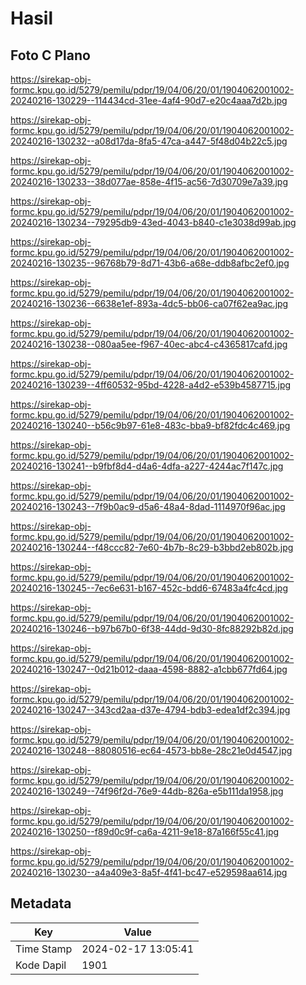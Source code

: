 # Hasil

## Foto C Plano

https://sirekap-obj-formc.kpu.go.id/5279/pemilu/pdpr/19/04/06/20/01/1904062001002-20240216-130229--114434cd-31ee-4af4-90d7-e20c4aaa7d2b.jpg

https://sirekap-obj-formc.kpu.go.id/5279/pemilu/pdpr/19/04/06/20/01/1904062001002-20240216-130232--a08d17da-8fa5-47ca-a447-5f48d04b22c5.jpg

https://sirekap-obj-formc.kpu.go.id/5279/pemilu/pdpr/19/04/06/20/01/1904062001002-20240216-130233--38d077ae-858e-4f15-ac56-7d30709e7a39.jpg

https://sirekap-obj-formc.kpu.go.id/5279/pemilu/pdpr/19/04/06/20/01/1904062001002-20240216-130234--79295db9-43ed-4043-b840-c1e3038d99ab.jpg

https://sirekap-obj-formc.kpu.go.id/5279/pemilu/pdpr/19/04/06/20/01/1904062001002-20240216-130235--96768b79-8d71-43b6-a68e-ddb8afbc2ef0.jpg

https://sirekap-obj-formc.kpu.go.id/5279/pemilu/pdpr/19/04/06/20/01/1904062001002-20240216-130236--6638e1ef-893a-4dc5-bb06-ca07f62ea9ac.jpg

https://sirekap-obj-formc.kpu.go.id/5279/pemilu/pdpr/19/04/06/20/01/1904062001002-20240216-130238--080aa5ee-f967-40ec-abc4-c4365817cafd.jpg

https://sirekap-obj-formc.kpu.go.id/5279/pemilu/pdpr/19/04/06/20/01/1904062001002-20240216-130239--4ff60532-95bd-4228-a4d2-e539b4587715.jpg

https://sirekap-obj-formc.kpu.go.id/5279/pemilu/pdpr/19/04/06/20/01/1904062001002-20240216-130240--b56c9b97-61e8-483c-bba9-bf82fdc4c469.jpg

https://sirekap-obj-formc.kpu.go.id/5279/pemilu/pdpr/19/04/06/20/01/1904062001002-20240216-130241--b9fbf8d4-d4a6-4dfa-a227-4244ac7f147c.jpg

https://sirekap-obj-formc.kpu.go.id/5279/pemilu/pdpr/19/04/06/20/01/1904062001002-20240216-130243--7f9b0ac9-d5a6-48a4-8dad-1114970f96ac.jpg

https://sirekap-obj-formc.kpu.go.id/5279/pemilu/pdpr/19/04/06/20/01/1904062001002-20240216-130244--f48ccc82-7e60-4b7b-8c29-b3bbd2eb802b.jpg

https://sirekap-obj-formc.kpu.go.id/5279/pemilu/pdpr/19/04/06/20/01/1904062001002-20240216-130245--7ec6e631-b167-452c-bdd6-67483a4fc4cd.jpg

https://sirekap-obj-formc.kpu.go.id/5279/pemilu/pdpr/19/04/06/20/01/1904062001002-20240216-130246--b97b67b0-6f38-44dd-9d30-8fc88292b82d.jpg

https://sirekap-obj-formc.kpu.go.id/5279/pemilu/pdpr/19/04/06/20/01/1904062001002-20240216-130247--0d21b012-daaa-4598-8882-a1cbb677fd64.jpg

https://sirekap-obj-formc.kpu.go.id/5279/pemilu/pdpr/19/04/06/20/01/1904062001002-20240216-130247--343cd2aa-d37e-4794-bdb3-edea1df2c394.jpg

https://sirekap-obj-formc.kpu.go.id/5279/pemilu/pdpr/19/04/06/20/01/1904062001002-20240216-130248--88080516-ec64-4573-bb8e-28c21e0d4547.jpg

https://sirekap-obj-formc.kpu.go.id/5279/pemilu/pdpr/19/04/06/20/01/1904062001002-20240216-130249--74f96f2d-76e9-44db-826a-e5b111da1958.jpg

https://sirekap-obj-formc.kpu.go.id/5279/pemilu/pdpr/19/04/06/20/01/1904062001002-20240216-130250--f89d0c9f-ca6a-4211-9e18-87a166f55c41.jpg

https://sirekap-obj-formc.kpu.go.id/5279/pemilu/pdpr/19/04/06/20/01/1904062001002-20240216-130230--a4a409e3-8a5f-4f41-bc47-e529598aa614.jpg


## Metadata

| Key        | Value               |
| ---------- | ------------------- |
| Time Stamp | 2024-02-17 13:05:41 |
| Kode Dapil | 1901                |



